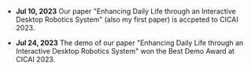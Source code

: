 

- <strong><strong>Jul 10, 2023</strong></strong> Our paper "Enhancing Daily Life through an Interactive Desktop Robotics System" (also my first paper) is accpeted to CICAI 2023.

- <strong><strong>Jul 24, 2023</strong></strong> The demo of our paper "Enhancing Daily Life through an Interactive Desktop Robotics System" won the Best Demo Award at CICAI 2023.